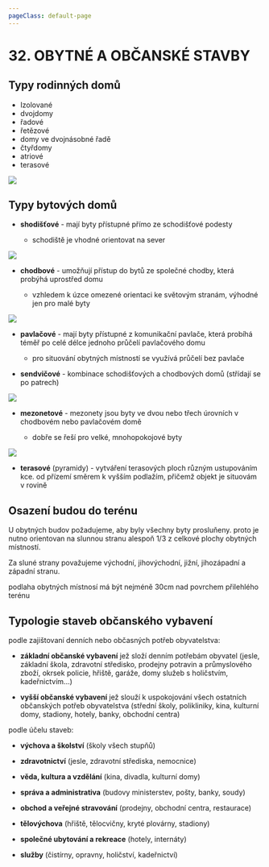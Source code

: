 ```yaml
---
pageClass: default-page
---
```


# 32. OBYTNÉ A OBČANSKÉ STAVBY

## Typy rodinných domů

- Izolované
- dvojdomy
- řadové
- řetězové
- domy ve dvojnásobné řadě
- čtyřdomy
- atriové
- terasové

<img class="centered_image" src="/images/pos/32/rodinne.jpg"/>

## Typy bytových domů

- **shodišťové** - mají byty přístupné přímo ze schodišťové podesty

  - schodiště je vhodné orientovat na sever

<img class="centered_image" src="/images/pos/32/schodistove.jpg"/>

- **chodbové** - umožňují přístup do bytů ze společné chodby, která probýhá uprostřed domu

  - vzhledem k úzce omezené orientaci ke světovým stranám, výhodné jen pro malé byty

<img class="centered_image" src="/images/pos/32/chodba.jpg"/>

- **pavlačové** - mají byty přístupné z komunikační pavlače, která probíhá téměř po celé délce jednoho průčelí pavlačového domu

  - pro situování obytných místností se využívá průčelí bez pavlače

- **sendvičové** - kombinace schodišťových a chodbových domů (střídají se po patrech)

<img class="centered_image" src="/images/pos/32/sedvic.jpg"/>

- **mezonetové** - mezonety jsou byty ve dvou nebo třech úrovních v chodbovém nebo pavlačovém domě

  - dobře se řeší pro velké, mnohopokojové byty

<img class="centered_image" src="/images/pos/32/mezonet.jpg"/>

- **terasové** (pyramidy) - vytváření terasových ploch různým ustupováním kce. od přízemí směrem k vyšším podlažím, přičemž objekt je situovám v rovině

## Osazení budou do terénu

U obytných budov požadujeme, aby byly všechny byty prosluňeny. proto je nutno orientovan na slunnou stranu alespoň 1/3 z celkové plochy obytných místností.

Za sluné strany považujeme východní, jihovýchodní, jižní, jihozápadní a západní stranu.

podlaha obytných místnosí má být nejméně 30cm nad povrchem přilehlého terénu

## Typologie staveb občanského vybavení

podle zajištovaní denních nebo občasných potřeb obyvatelstva:

- **základní občanské vybavení** jež složí denním potřebám obyvatel (jesle, základní škola, zdravotní středisko, prodejny potravin a průmyslového zboží, okrsek policie, hřiště, garáže, domy služeb s holičstvím, kadeřnictvím...)

- **vyšší občanské vybavení** jež slouží k uspokojování všech ostatních občanských potřeb obyvatelstva (střední školy, polikliniky, kina, kulturní domy, stadiony, hotely, banky, obchodní centra)

podle účelu staveb:

- **výchova a školství** (školy všech stupňů)

- **zdravotnictví** (jesle, zdravotní střediska, nemocnice)

- **věda, kultura a vzdělání** (kina, divadla, kulturní domy)

- **správa a administrativa** (budovy ministerstev, pošty, banky, soudy)

- **obchod a veřejné stravování** (prodejny, obchodní centra, restaurace)

- **tělovýchova** (hřiště, tělocvičny, kryté plovárny, stadiony)

- **společné ubytování a rekreace** (hotely, internáty)

- **služby** (čistírny, opravny, holičství, kadeřnictví)

